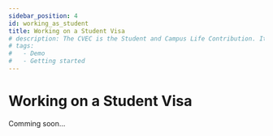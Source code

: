 ```yaml
---
sidebar_position: 4
id: working_as_student
title: Working on a Student Visa
# description: The CVEC is the Student and Campus Life Contribution. It is mandotary for all students in France to pay this amount.
# tags:
#   - Demo
#   - Getting started
---
```


# Working on a Student Visa

Comming soon...
